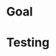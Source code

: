 # Goal

<!-- Description of what the PR is trying to accomplish. -->

# Testing

<!-- Description of how the PR should be tested. -->

